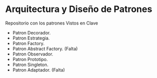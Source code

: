# Arquitectura y Diseño de Patrones

Repositorio con los patrones Vistos en Clave

+ Patron Decorador.
+ Patron Estrategia.
+ Patron Factory.
+ Patron Abstract Factory. (Falta)
+ Patron Observador.
+ Patron Prototipo.
+ Patron Singleton.
+ Patron Adaptador. (Falta)
